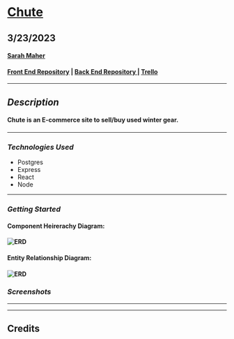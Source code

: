 # [Chute](https://github.com/mahers12/Chute/edit/main/README.md)

## **3/23/2023**

#### [Sarah Maher ]() 

#### [Front End Repository]() | [Back End Repository ]() | [Trello]()

---

## **_Description_**


#### Chute is an E-commerce site to sell/buy used winter gear. 
####

---

### **_*Technologies Used*_**

- Postgres
- Express
- React
- Node

---

### **_Getting Started_**

#### Component Heirerachy Diagram:

#### ![ERD]()

#### Entity Relationship Diagram:

#### ![ERD]()



### **_Screenshots_**

---

---

## **Credits**

####
